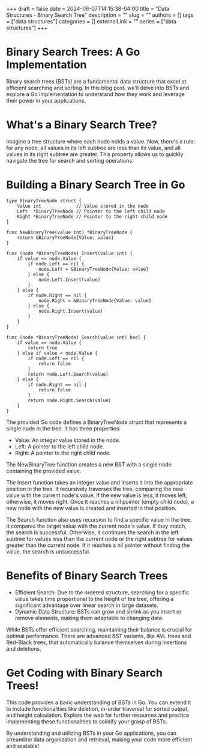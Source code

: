 +++ 
draft = false
date = 2024-06-07T14:15:38-04:00
title = "Data Structures - Binary Search Tree"
description = ""
slug = ""
authors = []
tags = ["data structures"]
categories = []
externalLink = ""
series = ["data structures"]
+++

# Binary Search Trees: A Go Implementation

Binary search trees (BSTs) are a fundamental data structure that excel at efficient searching and sorting. In this blog post, we'll delve into BSTs and explore a Go implementation to understand how they work and leverage their power in your applications.

# What's a Binary Search Tree?

Imagine a tree structure where each node holds a value. Now, there's a rule: for any node, all values in its left subtree are less than its value, and all values in its right subtree are greater. This property allows us to quickly navigate the tree for search and sorting operations.

# Building a Binary Search Tree in Go

```golang
type BinaryTreeNode struct {
    Value int             // Value stored in the node
    Left  *BinaryTreeNode // Pointer to the left child node
    Right *BinaryTreeNode // Pointer to the right child node
}

func NewBinaryTree(value int) *BinaryTreeNode {
    return &BinaryTreeNode{Value: value}
}

func (node *BinaryTreeNode) Insert(value int) {
    if value <= node.Value {
        if node.Left == nil {
            node.Left = &BinaryTreeNode{Value: value}
        } else {
            node.Left.Insert(value)
        }
    } else {
        if node.Right == nil {
            node.Right = &BinaryTreeNode{Value: value}
        } else {
            node.Right.Insert(value)
        }
    }
}

func (node *BinaryTreeNode) Search(value int) bool {
    if value == node.Value {
        return true
    } else if value < node.Value {
        if node.Left == nil {
            return false
        }
        return node.Left.Search(value)
    } else {
        if node.Right == nil {
            return false
        }
        return node.Right.Search(value)
    }
}
```

The provided Go code defines a BinaryTreeNode struct that represents a single node in the tree. It has three properties:

- Value: An integer value stored in the node.
- Left: A pointer to the left child node.
- Right: A pointer to the right child node.

The NewBinaryTree function creates a new BST with a single node containing the provided value.

The Insert function takes an integer value and inserts it into the appropriate position in the tree. It recursively traverses the tree, comparing the new value with the current node's value. If the new value is less, it moves left; otherwise, it moves right. Once it reaches a nil pointer (empty child node), a new node with the new value is created and inserted in that position.

The Search function also uses recursion to find a specific value in the tree. It compares the target value with the current node's value. If they match, the search is successful. Otherwise, it continues the search in the left subtree for values less than the current node or the right subtree for values greater than the current node. If it reaches a nil pointer without finding the value, the search is unsuccessful.

# Benefits of Binary Search Trees

- Efficient Search: Due to the ordered structure, searching for a specific value takes time proportional to the height of the tree, offering a significant advantage over linear search in large datasets.
- Dynamic Data Structure: BSTs can grow and shrink as you insert or remove elements, making them adaptable to changing data.

While BSTs offer efficient searching, maintaining their balance is crucial for optimal performance. There are advanced BST variants, like AVL trees and Red-Black trees, that automatically balance themselves during insertions and deletions.

# Get Coding with Binary Search Trees!

This code provides a basic understanding of BSTs in Go. You can extend it to include functionalities like deletion, in-order traversal for sorted output, and height calculation. Explore the web for further resources and practice implementing these functionalities to solidify your grasp of BSTs.

By understanding and utilizing BSTs in your Go applications, you can streamline data organization and retrieval, making your code more efficient and scalable!